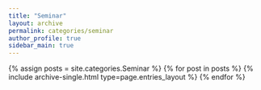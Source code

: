 ```yaml
---
title: "Seminar"
layout: archive
permalink: categories/seminar
author_profile: true
sidebar_main: true
---
```


{% assign posts = site.categories.Seminar %}
{% for post in posts %} {% include archive-single.html type=page.entries_layout %} {% endfor %}